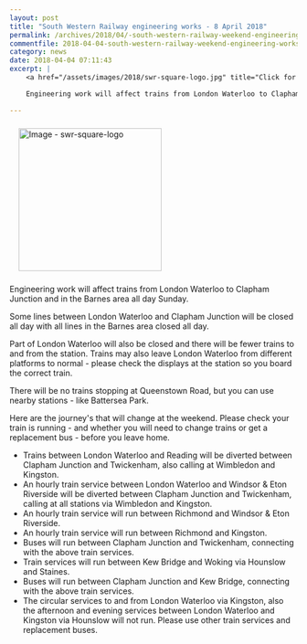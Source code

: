 ```yaml
---
layout: post
title: "South Western Railway engineering works - 8 April 2018"
permalink: /archives/2018/04/-south-western-railway-weekend-engineering-work.html
commentfile: 2018-04-04-south-western-railway-weekend-engineering-works
category: news
date: 2018-04-04 07:11:43
excerpt: |
    <a href="/assets/images/2018/swr-square-logo.jpg" title="Click for a larger image"><img src="/assets/images/2018/swr-square-logo-thumb.jpg" width="150" alt="Image - swr-square-logo"  class="right"  style="margin: 0.5em 1em; padding: 2px;" /></a>

    Engineering work will affect trains from London Waterloo to Clapham Junction and in the Barnes area all day Sunday.  Trains normally coming from Waterloo via Richmond will start in Richmond and go around the Wimbledon way.  Trains going to Waterloo via Richmond will go to Twickenham and then go around the Wimbledon way.

---
```


<a href="/assets/images/2018/swr-square-logo.jpg" title="Click for a larger image"><img src="/assets/images/2018/swr-square-logo-thumb.jpg" width="250" alt="Image - swr-square-logo"  class="right" style="margin: 0.5em 1em; padding: 2px;"/></a>

Engineering work will affect trains from London Waterloo to Clapham Junction and in the Barnes area all day Sunday.

Some lines between London Waterloo and Clapham Junction will be closed all day with all lines in the Barnes area closed all day.

Part of London Waterloo will also be closed and there will be fewer trains to and from the station. Trains may also leave London Waterloo from different platforms to normal - please check the displays at the station so you board the correct train.

There will be no trains stopping at Queenstown Road, but you can use nearby stations - like Battersea Park.

Here are the journey's that will change at the weekend. Please check your train is running - and whether you will need to change trains or get a replacement bus - before you leave home.

* Trains between London Waterloo and Reading will be diverted between Clapham Junction and Twickenham, also calling at Wimbledon and Kingston.
* An hourly train service between London Waterloo and Windsor & Eton Riverside will be diverted between Clapham Junction and Twickenham, calling at all stations via Wimbledon and Kingston.
* An hourly train service will run between Richmond and Windsor & Eton Riverside.
* An hourly train service will run between Richmond and Kingston.
* Buses will run between Clapham Junction and Twickenham, connecting with the above train services.
* Train services will run between Kew Bridge and Woking via Hounslow and Staines.
* Buses will run between Clapham Junction and Kew Bridge, connecting with the above train services.
* The circular services to and from London Waterloo via Kingston, also the afternoon and evening services between London Waterloo and Kingston via Hounslow will not run. Please use other train services and replacement buses.
